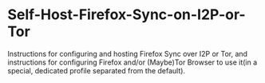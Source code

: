 # Self-Host-Firefox-Sync-on-I2P-or-Tor
Instructions for configuring and hosting Firefox Sync over I2P or Tor, and instructions for configuring Firefox and/or (Maybe)Tor Browser to use it(in a special, dedicated profile separated from the default).
